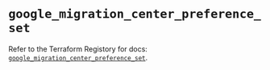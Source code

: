 # `google_migration_center_preference_set`

Refer to the Terraform Registory for docs: [`google_migration_center_preference_set`](https://registry.terraform.io/providers/hashicorp/google-beta/5.21.0/docs/resources/google_migration_center_preference_set).
